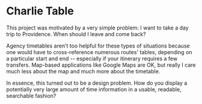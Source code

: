 # Charlie Table

This project was motivated by a very simple problem: I want to take a day trip to Providence. When should I leave and come back?

Agency timetables aren't too helpful for these types of situations because one would have to cross-reference numerous routes' tables, depending on a particular start and end -- especially if your itinerary requires a few transfers. Map-based applications like Google Maps are OK, but really I care much less about the map and much more about the timetable.

In essence, this turned out to be a design problem. How do you display a potentially very large amount of time information in a usable, readable, searchable fashion?

